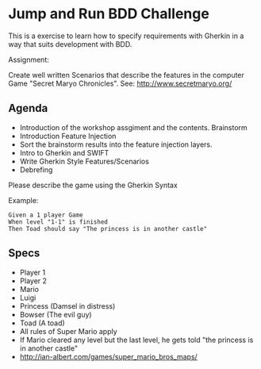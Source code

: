 # Jump and Run BDD Challenge

This is a exercise to learn how to specify requirements with Gherkin in a way that suits development with BDD. 

Assignment: 

Create well written Scenarios that describe the features in the computer Game "Secret Maryo Chronicles". 
See: http://www.secretmaryo.org/


## Agenda

* Introduction of the workshop assgiment and the contents. Brainstorm
* Introduction Feature Injection
* Sort the brainstorm results into the feature injection layers. 
* Intro to Gherkin and SWIFT
* Write Gherkin Style Features/Scenarios
* Debrefing

Please describe the game using the Gherkin Syntax

Example: 

```
Given a 1 player Game 
When level "1-1" is finished
Then Toad should say "The princess is in another castle"
```

## Specs

* Player 1
* Player 2 
* Mario 
* Luigi
* Princess (Damsel in distress)
* Bowser (The evil guy) 
* Toad (A toad)
* All rules of Super Mario apply 
* If Mario cleared any level but the last level, he gets told "the princess is in another castle"
* http://ian-albert.com/games/super_mario_bros_maps/
